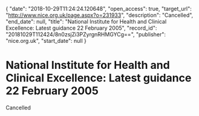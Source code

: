 {
  "date": "2018-10-29T11:24:24.120648", 
  "open_access": true, 
  "target_url": "http://www.nice.org.uk/page.aspx?o=231933", 
  "description": "Cancelled", 
  "end_date": null, 
  "title": "National Institute for Health and Clinical Excellence: Latest guidance 22 February 2005", 
  "record_id": "20181029T112424/8n0zsjZi3PZyrgnRHMGYCg==", 
  "publisher": "nice.org.uk", 
  "start_date": null
}

# National Institute for Health and Clinical Excellence: Latest guidance 22 February 2005

Cancelled
